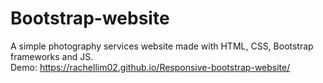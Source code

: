 # Bootstrap-website
A simple photography services website made with HTML, CSS, Bootstrap frameworks and JS. </br>
Demo: https://rachellim02.github.io/Responsive-bootstrap-website/
